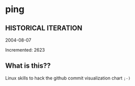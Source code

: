 # ping

## HISTORICAL ITERATION
2004-08-07

Incremented: 2623

## What is this?? 
Linux skills to hack the github commit visualization chart `;-)`
